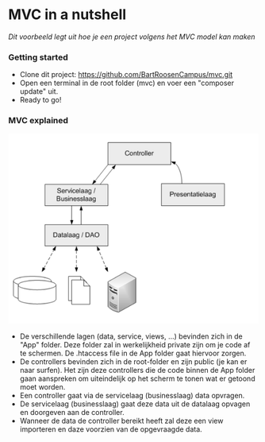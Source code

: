 # MVC in a nutshell

*Dit voorbeeld legt uit hoe je een project volgens het MVC model kan maken*

### Getting started
- Clone dit project: https://github.com/BartRoosenCampus/mvc.git
- Open een terminal in de root folder (mvc) en voer een "composer update" uit.
- Ready to go!

### MVC explained
![MVC](img/mvc.png)
- De verschillende lagen (data, service, views, ...) bevinden zich in de "App" folder. Deze folder zal in werkelijkheid private zijn om je code af te schermen. De .htaccess file in de App folder gaat hiervoor zorgen.
- De controllers bevinden zich in de root-folder en zijn public (je kan er naar surfen). Het zijn deze controllers die de code binnen de App folder gaan aanspreken om uiteindelijk op het scherm te tonen wat er getoond moet worden.
- Een controller gaat via de servicelaag (businesslaag) data opvragen.
- De servicelaag (businesslaag) gaat deze data uit de datalaag opvagen en doorgeven aan de controller.
- Wanneer de data de controller bereikt heeft zal deze een view importeren en daze voorzien van de opgevraagde data.

